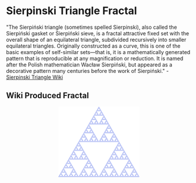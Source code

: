 # Sierpinski Triangle Fractal

"The Sierpiński triangle (sometimes spelled Sierpinski), also called the Sierpiński gasket or Sierpiński sieve, is a fractal attractive fixed set with the overall shape of an equilateral triangle, subdivided recursively into smaller equilateral triangles. Originally constructed as a curve, this is one of the basic examples of self-similar sets—that is, it is a mathematically generated pattern that is reproducible at any magnification or reduction. It is named after the Polish mathematician Wacław Sierpiński, but appeared as a decorative pattern many centuries before the work of Sierpiński." - [Sierpinski Triangle Wiki](https://en.wikipedia.org/wiki/Sierpi%C5%84ski_triangle)


## Wiki Produced Fractal
<p align="center">
  <img src="fractal-wiki.png" />
</p>



